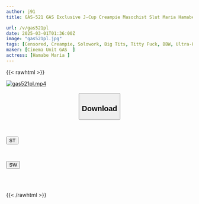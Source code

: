 ```yaml
---
author: j91
title: GAS-521 GAS Exclusive J-Cup Creampie Masochist Slut Maria Hamabe

url: /v/gas521pl
date: 2025-03-01T01:36:00Z
image: "gas521pl.jpg"
tags: [Censored, Creampie, Solowork, Big Tits, Titty Fuck, BBW, Ultra-Huge Tits	]
maker: [Cinema Unit GAS  ]
actress: [Hamabe Maria ]
---
```



{{< rawhtml >}}

<div class="video" data-videoid="yMq3v8GG3qT1XbK">
    <a href="javascript:;">
        <img src="/v/gas521pl/gas521pl.jpg" width="WIDTH" height="HEIGHT" alt="gas521pl.mp4" loading="lazy">
    </a>
</div>

<script type="text/javascript" src="https://j91.asia/asset/on-demand-st.js"></script>

<br>
  <link rel="stylesheet" href="https://j91.asia/asset/bs5.css">
  
  <center>
  <button class="btn btn-primary" type="button" data-bs-toggle="collapse" data-bs-target=".multi-collapse" aria-expanded="false" aria-controls="multiCollapseExample1 multiCollapseExample2"><h2>Download</h2></button></center>
</p>
<div class="row">
  <div class="col">
    <div class="collapse multi-collapse" id="multiCollapseExample1">
      <div class="card card-body">
	      	      <br>
<div class="buttons">  
<p><a href="/v/gas521pl/st.html" target="_blank"><button class="btn-hover color-3"><i class="fa fa-download"></i> ST</button></a></p></div>
    </div>
  </div>
</div>
  <div class="col">
    <div class="collapse multi-collapse" id="multiCollapseExample2">
      <div class="card card-body">
	      <br>
<div class="buttons">
<p><a href="/v/gas521pl/sw.html" target="_blank"><button class="btn-hover color-2"><i class="fa fa-download"></i> SW</button></a></p></div>
<br><br>
      </div>
    </div>
  </div>
</div>

{{< /rawhtml >}}